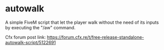 # autowalk
A simple FiveM script that let the player walk without the need of its inputs by executing the "/aw" command.

Cfx forum post link: https://forum.cfx.re/t/free-release-standalone-autowalk-script/5122691
